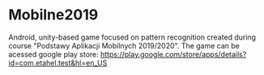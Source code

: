 # Mobilne2019

Android, unity-based game focused on pattern recognition created during course "Podstawy Aplikacji Mobilnych 2019/2020". The game can be acessed 
google play store: https://play.google.com/store/apps/details?id=com.etahel.test&hl=en_US
